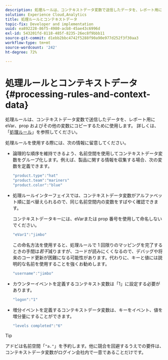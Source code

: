 ```yaml
---
description: 処理ルールは、コンテキストデータ変数で送信したデータを、レポート用に eVar、prop およびその他の変数にコピーするために使用します。
solution: Experience Cloud,Analytics
title: 処理ルールとコンテキストデータ
topic-fix: Developer and implementation
uuid: ea892228-86f5-4980-acb8-45ae43c6996d
exl-id: 543201fd-8118-485f-8235-26ec8f9bbb11
source-git-commit: d1ebb2bbc4742f5288f90a90e977d252f3f30aa3
workflow-type: tm+mt
source-wordcount: '242'
ht-degree: 72%

---
```


# 処理ルールとコンテキストデータ  {#processing-rules-and-context-data}

処理ルールは、コンテキストデータ変数で送信したデータを、レポート用に eVar、prop およびその他の変数にコピーするために使用します。 詳しくは、「[処理ルール](https://experienceleague.adobe.com/docs/analytics/admin/admin-tools/processing-rules/processing-rules.html)」を参照してください。

処理ルールを使用する際には、次の情報に留意してください。

* 論理的な順序を維持できるよう、名前空間を使用してコンテキストデータ変数をグループ化します。例えば、製品に関する情報を収集する場合、次の変数を定義できます。

   ```js
   "product.type":"hat" 
   "product.team":"mariners" 
   "product.color":"blue"
   ```

* 処理ルールインターフェイスでは、コンテキストデータ変数がアルファベット順に並べ替えられるので、同じ名前空間内の変数をすばやく確認できます。

   コンテキストデータキーには、eVarまたは prop 番号を使用して命名しないでください。

   ```js
   "eVar1":"jimbo"
   ```

   この命名方法を使用すると、処理ルールで 1 回限りのマッピングを完了するときの手間は&#x200B;*若干*&#x200B;減りますが、コードが読みにくくなるので、デバッグや将来のコード更新が困難になる可能性があります。代わりに、キーと値には説明的な名前を使用することを強くお勧めします。

   ```js
   "username":"jimbo"
   ```

* カウンターイベントを定義するコンテキスト変数は「1」に設定する必要があります。

   ```js
   "logon":"1"
   ```

* 増分イベントを定義するコンテキストデータ変数は、キーをイベント、値を増分量にすることができます。

   ```js
   "levels completed":"6"
   ```

>[!TIP]
>
>アドビは名前空間「`"a."`」を予約します。他に競合を回避するうえでの要件は、コンテキストデータ変数がログイン会社内で一意であることだけです。
